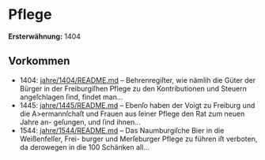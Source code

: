 # Pflege

**Ersterwähnung:** 1404

## Vorkommen
- 1404: [jahre/1404/README.md](../jahre/1404/README.md) – Behrenregiſter, wie nämlih die Güter der Bürger in
der Freiburgiſhen Pflege zu den Kontributionen und
Steuern angeſchlagen ſind, findet man...
- 1445: [jahre/1445/README.md](../jahre/1445/README.md) – Ebenſo haben
der Voigt zu Freiburg und die A>ermannſchaſt und
Frauen aus ſeiner Pflege den Rat zum neuen Jahre an-
geſungen, und ſind ihnen...
- 1544: [jahre/1544/README.md](../jahre/1544/README.md) – Das Naumburgiſche Bier in die Weißenfelſer, Frei-
burger und Merſeburger Pflege zu führen iſt verboten,
da derowegen in die 100 Schänken all...
